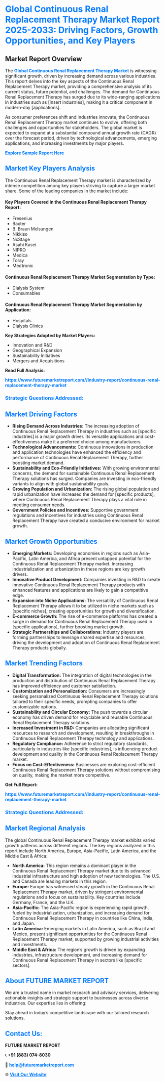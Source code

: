<h1 style="color: #007BFF;">Global Continuous Renal Replacement Therapy Market Report 2025-2033: Driving Factors, Growth Opportunities, and Key Players</h1>

<section id="overview">
<h2>Market Report Overview</h2>
<p>The <a href="https://www.futuremarketreport.com//industry-report/continuous-renal-replacement-therapy-market" style="color: #007BFF; text-decoration: none;"><strong>Global Continuous Renal Replacement Therapy Market</strong></a> is witnessing significant growth, driven by increasing demand across various industries. This report delves into the key aspects of the Continuous Renal Replacement Therapy market, providing a comprehensive analysis of its current status, future potential, and challenges. The demand for Continuous Renal Replacement Therapy has surged due to its wide-ranging applications in industries such as [insert industries], making it a critical component in modern-day [applications].</p>
<p>As consumer preferences shift and industries innovate, the Continuous Renal Replacement Therapy market continues to evolve, offering both challenges and opportunities for stakeholders. The global market is expected to expand at a substantial compound annual growth rate (CAGR) over the forecast period, driven by technological advancements, emerging applications, and increasing investments by major players.</p>
</section>

<section id="overview">
<p><a href="https://www.futuremarketreport.com//request-sample/reportId=54313" style="color: #007BFF; text-decoration: none;"><strong>Explore Sample Report Here</strong></a></p>
</section>

<section id="key-players">
<h2 style="color: #007BFF;">Market Key Players Analysis</h2>
<p>The Continuous Renal Replacement Therapy market is characterized by intense competition among key players striving to capture a larger market share. Some of the leading companies in the market include:</p>
<h4>Key Players Covered in the Continuous Renal Replacement Therapy Report:</h4>
<ul><li>Fresenius</li><li>Baxter</li><li>B. Braun Melsungen</li><li>Nikkiso</li><li>NxStage</li><li>Asahi Kasei</li><li>NIPRO</li><li>Medica</li><li>Toray</li><li>Medtronic</li></ul>
<h4>Continuous Renal Replacement Therapy Market Segmentation by Type:</h4>
<ul><li>Dialysis System</li><li>Consumables</li></ul>

<h4>Continuous Renal Replacement Therapy Market Segmentation by Application:</h4>
<ul><li>Hospitals</li><li>Dialysis Clinics</li></ul>
<p><strong>Key Strategies Adopted by Market Players:</strong></p>
<ul>
<li>Innovation and R&D</li>
<li>Geographical Expansion</li>
<li>Sustainability Initiatives</li>
<li>Mergers and Acquisitions</li>
</ul>
</section>

<section>
<p><strong>Read Full Analysis: </strong></p><a href="https://www.futuremarketreport.com//industry-report/continuous-renal-replacement-therapy-market" style="color: #007BFF; text-decoration: none;"><strong>https://www.futuremarketreport.com//industry-report/continuous-renal-replacement-therapy-market</strong></a>
<h3 style="color: #007BFF;">Strategic Questions Addressed:</h3>
</section>

<section id="driving-factors">
<h2 style="color: #007BFF;">Market Driving Factors</h2>
<ul>
<li><strong>Rising Demand Across Industries:</strong> The increasing adoption of Continuous Renal Replacement Therapy in industries such as [specific industries] is a major growth driver. Its versatile applications and cost-effectiveness make it a preferred choice among manufacturers.</li>
<li><strong>Technological Advancements:</strong> Continuous innovations in production and application technologies have enhanced the efficiency and performance of Continuous Renal Replacement Therapy, further boosting market demand.</li>
<li><strong>Sustainability and Eco-Friendly Initiatives:</strong> With growing environmental concerns, the demand for sustainable Continuous Renal Replacement Therapy solutions has surged. Companies are investing in eco-friendly variants to align with global sustainability goals.</li>
<li><strong>Growing Population and Urbanization:</strong> The rising global population and rapid urbanization have increased the demand for [specific products], where Continuous Renal Replacement Therapy plays a vital role in meeting consumer needs.</li>
<li><strong>Government Policies and Incentives:</strong> Supportive government regulations and incentives for industries using Continuous Renal Replacement Therapy have created a conducive environment for market growth.</li>
</ul>
</section>

<section id="growth-opportunities">
<h2 style="color: #007BFF;">Market Growth Opportunities</h2>
<ul>
<li><strong>Emerging Markets:</strong> Developing economies in regions such as Asia-Pacific, Latin America, and Africa present untapped potential for the Continuous Renal Replacement Therapy market. Increasing industrialization and urbanization in these regions are key growth drivers.</li>
<li><strong>Innovative Product Development:</strong> Companies investing in R&D to create innovative Continuous Renal Replacement Therapy products with enhanced features and applications are likely to gain a competitive edge.</li>
<li><strong>Expansion into Niche Applications:</strong> The versatility of Continuous Renal Replacement Therapy allows it to be utilized in niche markets such as [specific niches], creating opportunities for growth and diversification.</li>
<li><strong>E-commerce Growth:</strong> The rise of e-commerce platforms has created a surge in demand for Continuous Renal Replacement Therapy used in [specific applications], further boosting market growth.</li>
<li><strong>Strategic Partnerships and Collaborations:</strong> Industry players are forming partnerships to leverage shared expertise and resources, driving the development and adoption of Continuous Renal Replacement Therapy products globally.</li>
</ul>
</section>

<section id="trending-factors">
<h2 style="color: #007BFF;">Market Trending Factors</h2>
<ul>
<li><strong>Digital Transformation:</strong> The integration of digital technologies in the production and distribution of Continuous Renal Replacement Therapy has improved efficiency and customer satisfaction.</li>
<li><strong>Customization and Personalization:</strong> Consumers are increasingly seeking personalized Continuous Renal Replacement Therapy solutions tailored to their specific needs, prompting companies to offer customizable options.</li>
<li><strong>Sustainability and Circular Economy:</strong> The push towards a circular economy has driven demand for recyclable and reusable Continuous Renal Replacement Therapy solutions.</li>
<li><strong>Increased Investment in R&D:</strong> Companies are allocating significant resources to research and development, resulting in breakthroughs in Continuous Renal Replacement Therapy technology and applications.</li>
<li><strong>Regulatory Compliance:</strong> Adherence to strict regulatory standards, particularly in industries like [specific industries], is influencing product development and quality in the Continuous Renal Replacement Therapy market.</li>
<li><strong>Focus on Cost-Effectiveness:</strong> Businesses are exploring cost-efficient Continuous Renal Replacement Therapy solutions without compromising on quality, making the market more competitive.</li>
</ul>
</section>

<section>
<p><strong>Get Full Report: </strong></p><a href="https://www.futuremarketreport.com//industry-report/continuous-renal-replacement-therapy-market" style="color: #007BFF; text-decoration: none;"><strong>https://www.futuremarketreport.com//industry-report/continuous-renal-replacement-therapy-market</strong></a>
<h3 style="color: #007BFF;">Strategic Questions Addressed:</h3>
</section>


<section id="regional-analysis">
<h2 style="color: #007BFF;">Market Regional Analysis</h2>
<p>The global Continuous Renal Replacement Therapy market exhibits varied growth patterns across different regions. The key regions analyzed in this report include North America, Europe, Asia-Pacific, Latin America, and the Middle East & Africa:</p>
<ul>
<li><strong>North America:</strong> This region remains a dominant player in the Continuous Renal Replacement Therapy market due to its advanced industrial infrastructure and high adoption of new technologies. The U.S. and Canada are leading markets in this region.</li>
<li><strong>Europe:</strong> Europe has witnessed steady growth in the Continuous Renal Replacement Therapy market, driven by stringent environmental regulations and a focus on sustainability. Key countries include Germany, France, and the U.K.</li>
<li><strong>Asia-Pacific:</strong> The Asia-Pacific region is experiencing rapid growth, fueled by industrialization, urbanization, and increasing demand for Continuous Renal Replacement Therapy in countries like China, India, and Japan.</li>
<li><strong>Latin America:</strong> Emerging markets in Latin America, such as Brazil and Mexico, present significant opportunities for the Continuous Renal Replacement Therapy market, supported by growing industrial activities and investments.</li>
<li><strong>Middle East & Africa:</strong> The region’s growth is driven by expanding industries, infrastructure development, and increasing demand for Continuous Renal Replacement Therapy in sectors like [specific sectors].</li>
</ul>
</section>

<footer>
<h2 style="color: #007BFF;">About FUTURE MARKET REPORT</h2>
<p>We are a trusted name in market research and advisory services, delivering actionable insights and strategic support to businesses across diverse industries. Our expertise lies in offering:</p>

<p>Stay ahead in today’s competitive landscape with our tailored research solutions.</p>

<h2 style="color: #007BFF;">Contact Us:</h2>
<p><strong>FUTURE MARKET REPORT</strong></p>
<p>📞 <strong>+91 (883) 074-8030</strong></p>
<p>📧 <strong><a href="mailto:help@futuremarketreport.com" style="color: #007BFF;">help@futuremarketreport.com</a></strong></p>
<p>🌐 <strong><a href="https://www.futuremarketreport.com/" style="color: #007BFF;">Visit Our Website</a></strong></p>
</footer>